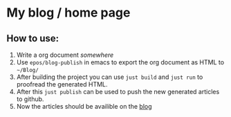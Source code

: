 # My blog / home page 

## How to use:
1. Write a org document *somewhere*
2. Use `epos/blog-publish` in emacs to export the org document as HTML to `~/Blog/`
3. After building the project you can use `just build` and `just run` to proofread the generated HTML.
4. After this `just publish` can be used to push the new generated articles to github.
5. Now the articles should be availible on the [blog](https://epos95.github.io/)

